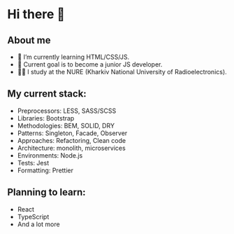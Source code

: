 # Hi there 👋
## About me
- 🌱 I’m currently learning HTML/CSS/JS.
- 🔭 Current goal is to become a junior JS developer.
- 👨‍🎓 I study at the NURE (Kharkiv National University of Radioelectronics).

## My current stack:
- Preprocessors: LESS, SASS/SCSS
- Libraries: Bootstrap
- Methodologies: BEM, SOLID, DRY
- Patterns: Singleton, Facade, Observer
- Approaches: Refactoring, Clean code
- Architecture: monolith, microservices
- Environments: Node.js
- Tests: Jest
- Formatting: Prettier

## Planning to learn:
- React
- TypeScript
- And a lot more
<!--
**Riksev/Riksev** is a ✨ _special_ ✨ repository because its `README.md` (this file) appears on your GitHub profile.

Here are some ideas to get you started:

- 🔭 I’m currently working on ...
- 🌱 I’m currently learning ...
- 👯 I’m looking to collaborate on ...
- 🤔 I’m looking for help with ...
- 💬 Ask me about ...
- 📫 How to reach me: ...
- 😄 Pronouns: ...
- ⚡ Fun fact: ...
-->

